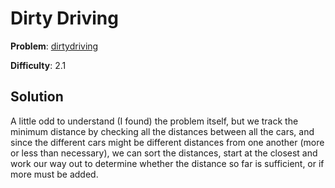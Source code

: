 # Dirty Driving

**Problem**: [dirtydriving](https://open.kattis.com/problems/dirtydriving)

**Difficulty**: 2.1

## Solution

A little odd to understand (I found) the problem itself, but we track the minimum distance by checking all the distances between all the cars, and since the different cars might be different distances from one another (more or less than necessary), we can sort the distances, start at the closest and work our way out to determine whether the distance so far is sufficient, or if more must be added.